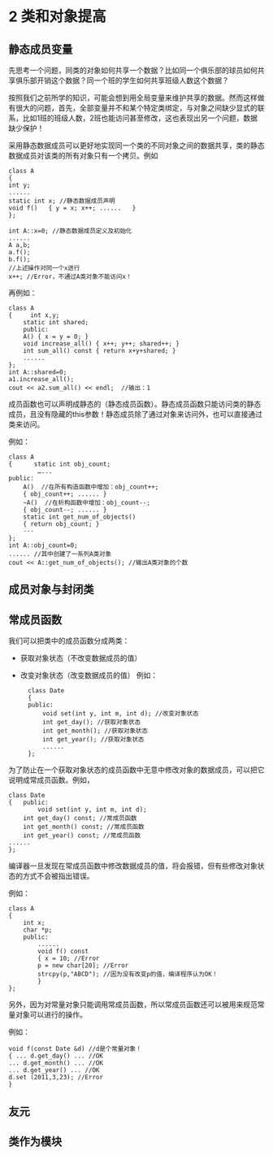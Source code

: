 # 2 类和对象提高

## 静态成员变量

先思考一个问题，同类的对象如何共享一个数据？比如同一个俱乐部的球员如何共享俱乐部开销这个数据？同一个班的学生如何共享班级人数这个数据？

按照我们之前所学的知识，可能会想到用全局变量来维护共享的数据。然而这样做有很大的问题，首先，全部变量并不和某个特定类绑定，与对象之间缺少显式的联系，比如1班的班级人数，2班也能访问甚至修改，这也表现出另一个问题，数据缺少保护！

采用静态数据成员可以更好地实现同一个类的不同对象之间的数据共享，类的静态数据成员对该类的所有对象只有一个拷贝。例如

    class A
    { 
    int y;
    ......
    static int x; //静态数据成员声明
    void f()   { y = x; x++; ......   }
    };

    int A::x=0; //静态数据成员定义及初始化
    ......
    A a,b;
    a.f();
    b.f();
    //上述操作对同一个x进行
    x++; //Error，不通过A类对象不能访问x！

再例如：

    class A
    {	  int x,y;
        static int shared; 
        public:
        A() { x = y = 0; }
        void increase_all() { x++; y++; shared++; }
        int sum_all() const { return x+y+shared; }
        ......
    };
    int A::shared=0; 
    a1.increase_all();
    cout << a2.sum_all() << endl;  //输出：1

成员函数也可以声明成静态的（静态成员函数）。静态成员函数只能访问类的静态成员，且没有隐藏的this参数！静态成员除了通过对象来访问外，也可以直接通过类来访问。

例如：

    class A 
    {      static int obj_count;
            …...
    public:
        A()  //在所有构造函数中增加：obj_count++;
        { obj_count++; ...... }
        ~A()  //在析构函数中增加：obj_count--;
        { obj_count--; ...... }
        static int get_num_of_objects() 
        { return obj_count; }
        ···
    };
    int A::obj_count=0;
    ...... //其中创建了一系列A类对象
    cout << A::get_num_of_objects(); //输出A类对象的个数


## 成员对象与封闭类

## 常成员函数

我们可以把类中的成员函数分成两类：

* 获取对象状态（不改变数据成员的值）

* 改变对象状态（改变数据成员的值）
例如：

        class Date
        {	
        public:
            void set(int y, int m, int d); //改变对象状态
            int get_day(); //获取对象状态
            int get_month(); //获取对象状态
            int get_year(); //获取对象状态
            ......
        }; 

为了防止在一个获取对象状态的成员函数中无意中修改对象的数据成员，可以把它说明成常成员函数。例如，

    class Date
    {	public:
            void set(int y, int m, int d); 
        int get_day() const; //常成员函数
        int get_month() const; //常成员函数
        int get_year() const; //常成员函数
    ......
    }; 

编译器一旦发现在常成员函数中修改数据成员的值，将会报错，但有些修改对象状态的方式不会被指出错误。

例如：

    class A
    {	
        int x;
        char *p;
        public:
            ......
            void f() const 
            { x = 10; //Error
            p = new char[20]; //Error 
            strcpy(p,"ABCD"); //因为没有改变p的值，编译程序认为OK！
            }
    };

另外，因为对常量对象只能调用常成员函数，所以常成员函数还可以被用来规范常量对象可以进行的操作。

例如：

    void f(const Date &d) //d是个常量对象！
    { ... d.get_day() ... //OK
    ... d.get_month() ... //OK
    ... d.get_year() ... //OK
    d.set (2011,3,23); //Error
    }     


## 友元

## 类作为模块
